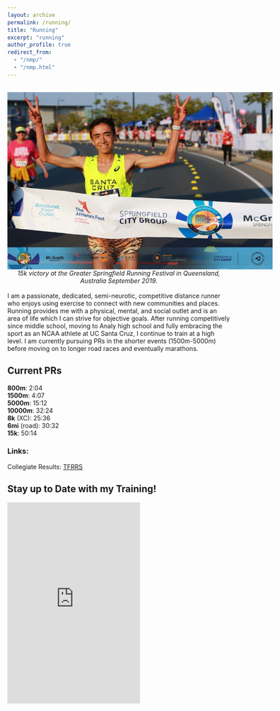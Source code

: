 ```yaml
---
layout: archive
permalink: /running/
title: "Running"
excerpt: "running"
author_profile: true
redirect_from: 
  - "/nmp/"
  - "/nmp.html"
---
```

<br>
<center>
    <div style="width:600px; height:400px">
        <img src="/images/Finish_4.jpg"/>
    </div>
        <i>15k victory at the Greater Springfield Running Festival in Queensland, Australia September 2019.</i>

</center>
<br>
I am a passionate, dedicated, semi-neurotic, competitive distance runner who enjoys using exercise to connect with new communities and places. Running provides me with a physical, mental, and social outlet and is an area of life which I can strive for objective goals. After running competitively since middle school, moving to Analy high school and fully embracing the sport as an NCAA athlete at UC Santa Cruz, I continue to train at a high level. I am currently pursuing PRs in the shorter events (1500m-5000m) before moving on to longer road races and eventually marathons.


## Current PRs


**800m**: 2:04 
<br>
**1500m**: 4:07
<br> 
**5000m**: 15:12 
<br> 
**10000m**: 32:24
<br> 
**8k** (XC): 25:36
<br>
**6mi** (road): 30:32
<br> 
**15k**: 50:14


### Links:
Collegiate Results: [TFRRS](https://www.tfrrs.org/athletes/5459053/UC_Santa_Cruz/Dante_Capone.html "TFRRS")


## Stay up to Date with my Training!

<iframe height='454' width='300' frameborder='0' allowtransparency='true' scrolling='no' src='https://www.strava.com/athletes/18492350/latest-rides/3ed9fe72d7a84a9d2a4756ae3261d03783dbca23'></iframe>